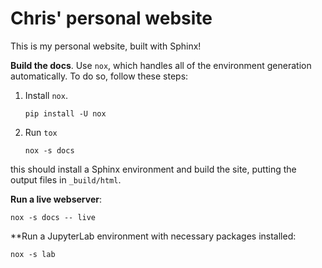# Chris' personal website

This is my personal website, built with Sphinx!

**Build the docs**. Use `nox`, which handles all of the environment generation automatically.
To do so, follow these steps:

1. Install `nox`.

   ```shell
   pip install -U nox
   ```
2. Run `tox`

   ```shell
   nox -s docs
   ```

this should install a Sphinx environment and build the site, putting the output files in `_build/html`.

**Run a live webserver**:

```shell
nox -s docs -- live
```

**Run a JupyterLab environment with necessary packages installed:

```shell
nox -s lab
```
